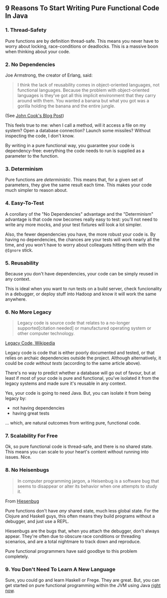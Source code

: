 9 Reasons To Start Writing Pure Functional Code In Java
-------------------------------------------------------

### 1.  Thread-Safety

Pure functions are by definition thread-safe.   This means you never have to worry about
locking, race-conditions or deadlocks.  This is a massive boon when thinking about your 
code.  

### 2.  No Dependencies

Joe Armstrong, the creator of Erlang, said:

> I think the lack of reusability comes in object-oriented languages, 
> not functional languages. Because the problem with object-oriented 
> languages is they’ve got all this implicit environment that they carry 
> around with them. You wanted a banana but what you got was a gorilla
> holding the banana and the entire jungle.

(See [John Cook's Blog Post](http://www.johndcook.com/blog/2011/07/19/you-wanted-banana/))

This feels true to me:  when I call a method, will it access a file on my system? Open a 
database connection?  Launch some missiles?  Without inspecting the code, I don't know.

By writing in a pure functional way, you guarantee your code is dependency-free: everything
the code needs to run is supplied as a parameter to the function.

### 3.  Determinism

Pure functions are *deterministic*.  This means that, for a given set of parameters, they give
the same result each time.  This makes your code much simpler to reason about.

### 4.  Easy-To-Test

A corollary of the "No Dependencies" advantage and the "Determinism" advantage is that code now 
becomes really easy to test:   you'll not need to write any more mocks, and your test fixtures 
will look a lot simpler.  

Also, the fewer dependencies you have, the more robust your code is.  By having no dependencies,
the chances are your tests will work nearly all the time, and you won't have to worry about colleagues
hitting them with the `@Ignore` stick.

### 5.  Reusability

Because you don't have dependencies, your code can be simply reused in any context. 

This is ideal when you want to run tests on a build server, check funcionality in a debugger, or deploy stuff into 
Hadoop and know it will work the same anywhere.

### 6.  No More Legacy

> Legacy code is source code that relates to a no-longer supported[citation needed] or manufactured operating system or other computer technology.

[Legacy Code, Wikipedia](https://en.wikipedia.org/wiki/Legacy_code)

Legacy code is code that is either poorly documented and tested, or that relies on archaic dependencies
outside the project.  Although alternatively, it could be *code without tests* (according to the same article above).

There's no way to predict whether a database will go out of favour, but 
at least if most of your code is pure and functional, you've isolated it from the legacy systems
and made sure it's reusable in any context.

Yes, your code is going to need Java.  But, you can isolate it from being legacy by:
* not having dependencies
* having great tests

... which, are natural outcomes from writing pure, functional code.

### 7.  Scalability For Free

Ok, so pure functional code is thread-safe, and there is no shared state.  This means you can scale to
your heart's content without running into issues.  Nice.

### 8.  No Heisenbugs 

> In computer programming jargon, a Heisenbug is a software bug that seems to disappear or alter its behavior when one attempts to study it.

From [Hiesenbug](https://en.wikipedia.org/wiki/Heisenbug)

Pure functions don't have *any* shared state, much less global state.  For the Clojure and Haskell guys,
this often means they build programs without a debugger, and just use a REPL.

Hiesenbugs are the bugs that, when you attach the debugger, don't always appear.  They're often due to obscure
race conditions or threading scenarios, and are a total nightmare to track down and reproduce.

Pure functional programmers have said goodbye to this problem completely.  

### 9.  You Don't Need To Learn A New Language

Sure, you could go and learn Haskell or Frege.  They are great.  But, you can get started on pure
functional programming within the JVM using Java [right now](https://github.com/robmoffat/pure4j/blob/master/README.md).  



